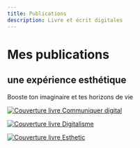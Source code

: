 ```yaml
---
title: Publications
description: Livre et écrit digitales
---
```


# Mes publications

## une expérience esthétique

Booste ton imaginaire et tes horizons de vie

[![Couverture livre Communiquer digital](/livres/communiquer.png)](/livres/communiquer)

[![Couverture livre Digitalisme](/livres/digitalisme.png)](/livres/digitalisme)

[![Couverture livre Esthetic](/livres/esthetic.png)](/livres/esthetic)
